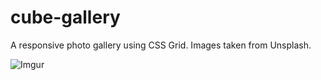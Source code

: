 # cube-gallery

A responsive photo gallery using CSS Grid. Images taken from Unsplash.

![Imgur](https://i.imgur.com/UaGYb9T.png)
